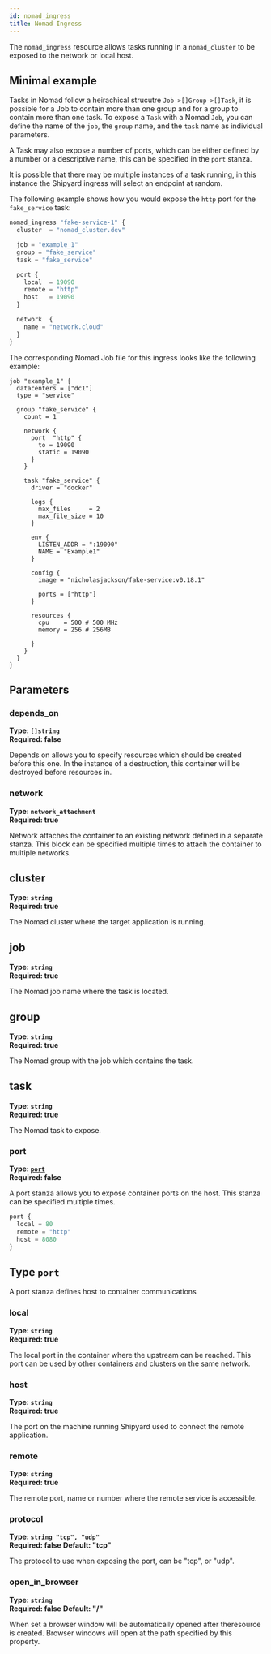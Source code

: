 ```yaml
---
id: nomad_ingress
title: Nomad Ingress
---
```


The `nomad_ingress` resource allows tasks running in a `nomad_cluster` to be exposed to the network or local host. 

## Minimal example

Tasks in Nomad follow a heirachical strucutre `Job->[]Group->[]Task`, it is possible for a Job to contain more than one group
and for a group to contain more than one task. To expose a `Task` with a Nomad `Job`, you can define the name of the `job`, 
the `group` name, and the `task` name as individual parameters.

A Task may also expose a number of ports, which can be either defined by a number or a descriptive name, this can be 
specified in the `port` stanza.

It is possible that there may be multiple instances of a task running, in this instance the Shipyard ingress
will select an endpoint at random.

The following example shows how you would expose the `http` port for the `fake_service` task:

```javascript
nomad_ingress "fake-service-1" {
  cluster  = "nomad_cluster.dev"

  job = "example_1"
  group = "fake_service"
  task = "fake_service"

  port {
    local  = 19090
    remote = "http"
    host   = 19090
  }

  network  {
    name = "network.cloud"
  }
}

```

The corresponding Nomad Job file for this ingress looks like the following example:

```
job "example_1" {
  datacenters = ["dc1"]
  type = "service"
  
  group "fake_service" {
    count = 1

    network {
      port  "http" { 
        to = 19090
        static = 19090
      }
    }

    task "fake_service" {
      driver = "docker"
      
      logs {
        max_files     = 2
        max_file_size = 10
      }

      env {
        LISTEN_ADDR = ":19090"
        NAME = "Example1"
      }

      config {
        image = "nicholasjackson/fake-service:v0.18.1"

        ports = ["http"]
      }

      resources {
        cpu    = 500 # 500 MHz
        memory = 256 # 256MB

      }
    }
  }
}
```

## Parameters

### depends_on 
**Type: `[]string`**  
**Required: false**

Depends on allows you to specify resources which should be created before this one. In the instance of a destruction, this container will be destroyed before
resources in.

### network
**Type: `network_attachment`**  
**Required: true**

Network attaches the container to an existing network defined in a separate stanza. This block can be specified multiple times to attach the container
to multiple networks.

## cluster
**Type: `string`**  
**Required: true**

The Nomad cluster where the target application is running.

## job
**Type: `string`**  
**Required: true**

The Nomad job name where the task is located.

## group
**Type: `string`**  
**Required: true**

The Nomad group with the job which contains the task.

## task
**Type: `string`**  
**Required: true**

The Nomad task to expose.

### port
**Type: [`port`](#type-port)**  
**Required: false**

A port stanza allows you to expose container ports on the host. This stanza can be specified multiple times.

```javascript
port {
  local = 80
  remote = "http"
  host = 8080
}
```

## Type `port`

A port stanza defines host to container communications

### local
**Type: `string`**  
**Required: true**

The local port in the container where the upstream can be reached. This port can be used by other containers 
and clusters on the same network.

### host
**Type: `string`**  
**Required: true**

The port on the machine running Shipyard used to connect the remote application.

### remote
**Type: `string`**  
**Required: true**

The remote port, name or number where the remote service is accessible.

### protocol
**Type: `string "tcp", "udp"`**  
**Required: false**
**Default: "tcp"**

The protocol to use when exposing the port, can be "tcp", or "udp".

### open_in_browser
**Type: `string`**  
**Required: false**
**Default: "/"**

When set a browser window will be automatically opened after theresource is created. Browser windows will open at the path specified by this property.
